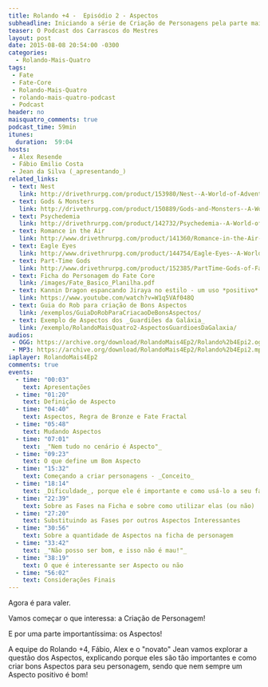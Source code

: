 ```yaml
---
title: Rolando +4 -  Episódio 2 - Aspectos
subheadline: Iniciando a série de Criação de Personagens pela parte mais importante
teaser: O Podcast dos Carrascos do Mestres
layout: post
date: 2015-08-08 20:54:00 -0300
categories:
  - Rolando-Mais-Quatro
tags:
 - Fate
 - Fate-Core
 - Rolando-Mais-Quatro
 - rolando-mais-quatro-podcast
 - Podcast
header: no
maisquatro_comments: true 
podcast_time: 59min
itunes:
  duration:  59:04
hosts:
 - Alex Resende
 - Fábio Emilio Costa
 - Jean da Silva (_apresentando_)
related_links:
 - text: Nest
   link: http://drivethrurpg.com/product/153980/Nest--A-World-of-Adventure-for-Fate-Core
 - text: Gods & Monsters
   link: http://drivethrurpg.com/product/150889/Gods-and-Monsters--A-World-of-Adventure-for-Fate-Core
 - text: Psychedemia
   link: http://drivethrurpg.com/product/142732/Psychedemia--A-World-of-Adventure-for-Fate-Core
 - text: Romance in the Air
   link: http://www.drivethrurpg.com/product/141360/Romance-in-the-Air--A-World-of-Adventure-for-Fate-Core
 - text: Eagle Eyes
   link: http://www.drivethrurpg.com/product/144754/Eagle-Eyes--A-World-of-Adventure-for-Fate-Core
 - text: Part-Time Gods
   link: http://www.drivethrurpg.com/product/152385/PartTime-Gods-of-Fate
 - text: Ficha do Personagem do Fate Core
   link: /images/Fate_Basico_Planilha.pdf
 - text: Kannin Dragon espancando Jiraya no estilo - um uso *positivo* de uma Dificuldade
   link: https://www.youtube.com/watch?v=W1q5VAf048Q
 - text: Guia do Rob para criação de Bons Aspectos
   link: /exemplos/GuiaDoRobParaCriacaoDeBonsAspectos/
 - text: Exemplo de Aspectos dos _Guardiões da Galáxia_
   link: /exemplo/RolandoMaisQuatro2-AspectosGuardioesDaGalaxia/
audios:
 - OGG: https://archive.org/download/RolandoMais4Ep2/Rolando%2b4Epi2.ogg
 - MP3: https://archive.org/download/RolandoMais4Ep2/Rolando%2b4Epi2.mp3
iaplayer: RolandoMais4Ep2
comments: true
events:
  - time: "00:03"
    text: Apresentações
  - time: "01:20"
    text: Definição de Aspecto
  - time: "04:40"
    text: Aspectos, Regra de Bronze e Fate Fractal
  - time: "05:48"
    text: Mudando Aspectos
  - time: "07:01"
    text: _"Nem tudo no cenário é Aspecto"_
  - time: "09:23"
    text: O que define um Bom Aspecto
  - time: "15:32"
    text: Começando a criar personagens - _Conceito_
  - time: "18:14"
    text: _Dificuldade_, porque ele é importante e como usá-lo a seu favor!
  - time: "22:39"
    text: Sobre as Fases na Ficha e sobre como utilizar elas (ou não)
  - time: "27:20"
    text: Substituindo as Fases por outros Aspectos Interessantes
  - time: "30:56"
    text: Sobre a quantidade de Aspectos na ficha de personagem
  - time: "33:42"
    text: _"Não posso ser bom, e isso não é mau!"_
  - time: "38:19"
    text: O que é interessante ser Aspecto ou não
  - time: "56:02"
    text: Considerações Finais
---
```


Agora é para valer.

Vamos começar o que interessa: a Criação de Personagem!

E por uma parte importantíssima: os Aspectos!

A equipe do Rolando +4, Fábio, Alex e o "novato" Jean vamos explorar a
questão dos  Aspectos, explicando  porque eles  são tão  importantes e
como criar bons Aspectos para seu  personagem, sendo que nem sempre um
Aspecto positivo é bom!
